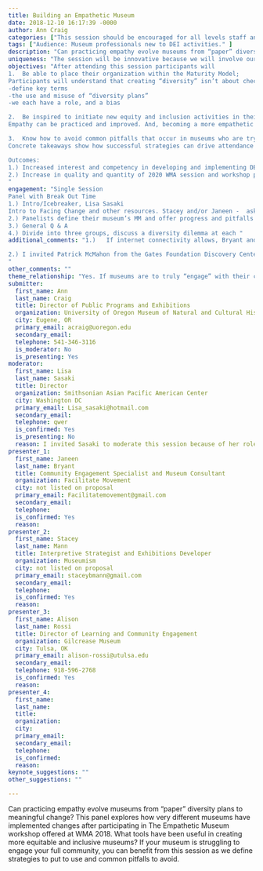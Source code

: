 ```yaml
---
title: Building an Empathetic Museum
date: 2018-12-10 16:17:39 -0000
author: Ann Craig
categories: ["This session should be encouraged for all levels staff and leadership in all areas and types of museums."]
tags: ["Audience: Museum professionals new to DEI activities." ]
description: "Can practicing empathy evolve museums from “paper” diversity plans to meaningful change? This panel explores how very different museums have implemented changes after participating in The Empathetic Museum workshop offered at WMA 2018. What tools have been useful in creating more equitable and inclusive museums? If your museum is struggling to engage your full community, you can benefit from this session as we define strategies to put to use and common pitfalls to avoid."
uniqueness: "The session will be innovative because we will involve our audience in reflecting as individuals and as organizations."
objectives: "After attending this session participants will 
1.	Be able to place their organization within the Maturity Model;
Participants will understand that creating “diversity” isn’t about checking boxes or counting up “minorities” Instead, we seek to redistribute power in making key decisions that define our collections, exhibits, programs and all strategic and programmatic activities. 
-define key terms 
-the use and misuse of “diversity plans”
-we each have a role, and a bias

2.	Be inspired to initiate new equity and inclusion activities in their strategic planning and daily work; 
Empathy can be practiced and improved. And, becoming a more empathetic museum is good for your museum and your community (and the world!). Get started by developing a vocabulary, building a list of resources, and learning about the efforts at work in other museums. We’ll use the Calls to Action defined in Facing Change to start your efforts today.

3.	Know how to avoid common pitfalls that occur in museums who are trying to do the “right thing,” but result in further alienating constituencies.
Concrete takeaways show how successful strategies can drive attendance and funding, while taking no action or attempting well-meaning, but short-sighted activities have the opposite effect. 

Outcomes:
1.)	Increased interest and competency in developing and implementing DEI Plans (increase skills; flood the market)
2.)	Increase in quality and quantity of 2020 WMA session and workshop proposals for DEI at multiple stages of development and implementation (proliferation of sharing experiences and strategies)
"
engagement: "Single Session
Panel with Break Out Time
1.)	Intro/Icebreaker, Lisa Sasaki
Intro to Facing Change and other resources. Stacey and/or Janeen -  ask audience to “think and write”, then “pair and share” how their institution fits the Maturity Model (MM). Explain diversity dilemmas for end of session.
2.)	Panelists define their museum’s MM and offer progress and pitfalls 
3.)	General Q & A
4.)	Divide into three groups, discuss a diversity dilemma at each "
additional_comments: "1.)	If internet connectivity allows, Bryant and/or Mann will participate during the introduction of the session via Skype. (They are unable to commit to in-person visit at this time). If internet capability is not available, Ann will pre-record a virtual introduction with them and play it for the audience. The purpose of this is to ensure that Mann and Bryant are properly credited for their work, avoiding joining the prevalent pattern of racially biased citations (Ray, V. Inside Higher Ed, 27 April 2018). 

2.)	I invited Patrick McMahon from the Gates Foundation Discovery Center as the third panelist. After careful consideration, the organization will not be able to participate. However, I am confident I can locate a third panelist who either participated in the workshop or is practicing the work of equity, inclusion, and accessibility. I am open to any recommendations from the committee. 
"
other_comments: ""
theme_relationship: "Yes. If museums are to truly “engage” with their communities, then they must be representative of and by those communities. Understanding the perspectives and experiences of “others” and bringing observation to our own biases is not only critical to engaging people in the museum environment, but also crucial to next steps in our collective human experience."
submitter:
  first_name: Ann
  last_name: Craig
  title: Director of Public Programs and Exhibitions
  organization: University of Oregon Museum of Natural and Cultural History
  city: Eugene, OR
  primary_email: acraig@uoregon.edu
  secondary_email: 
  telephone: 541-346-3116
  is_moderator: No
  is_presenting: Yes
moderator:
  first_name: Lisa
  last_name: Sasaki
  title: Director
  organization: Smithsonian Asian Pacific American Center
  city: Washington DC
  primary_email: Lisa_sasaki@hotmail.com
  secondary_email: 
  telephone: qwer
  is_confirmed: Yes
  is_presenting: No
  reason: I invited Sasaki to moderate this session because of her role as a member of the Facing Change working group. Facing Change is a 2018 report summarizing insights from AAM’s Diversity, Equity, Accessibility, and Inclusion working group. I had originally invited Stacey Mann and Janeen Bryant, presenters in the 2018 pre-conference Empathetic Museum workshop, but they are not available to attend in person and therefore it seemed best for them to be included in an introductory role.
presenter_1:
  first_name: Janeen 
  last_name: Bryant
  title: Community Engagement Specialist and Museum Consultant
  organization: Facilitate Movement
  city: not listed on proposal
  primary_email: Facilitatemovement@gmail.com
  secondary_email: 
  telephone: 
  is_confirmed: Yes
  reason: 
presenter_2:
  first_name: Stacey
  last_name: Mann
  title: Interpretive Strategist and Exhibitions Developer
  organization: Museumism
  city: not listed on proposal
  primary_email: staceybmann@gmail.com
  secondary_email: 
  telephone: 
  is_confirmed: Yes
  reason: 
presenter_3:
  first_name: Alison
  last_name: Rossi
  title: Director of Learning and Community Engagement
  organization: Gilcrease Museum
  city: Tulsa, OK
  primary_email: alison-rossi@utulsa.edu
  secondary_email: 
  telephone: 918-596-2768
  is_confirmed: Yes
  reason: 
presenter_4:
  first_name: 
  last_name: 
  title: 
  organization: 
  city: 
  primary_email: 
  secondary_email: 
  telephone: 
  is_confirmed: 
  reason: 
keynote_suggestions: ""
other_suggestions: ""

---
```

Can practicing empathy evolve museums from “paper” diversity plans to meaningful change? This panel explores how very different museums have implemented changes after participating in The Empathetic Museum workshop offered at WMA 2018. What tools have been useful in creating more equitable and inclusive museums? If your museum is struggling to engage your full community, you can benefit from this session as we define strategies to put to use and common pitfalls to avoid.